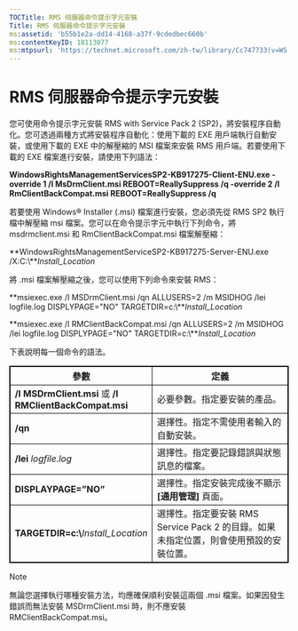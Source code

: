 ```yaml
---
TOCTitle: RMS 伺服器命令提示字元安裝
Title: RMS 伺服器命令提示字元安裝
ms:assetid: 'b55b1e2a-dd14-4168-a37f-9cdedbec660b'
ms:contentKeyID: 18113077
ms:mtpsurl: 'https://technet.microsoft.com/zh-tw/library/Cc747733(v=WS.10)'
---
```


RMS 伺服器命令提示字元安裝
==========================

您可使用命令提示字元安裝 RMS with Service Pack 2 (SP2)，將安裝程序自動化。您可透過兩種方式將安裝程序自動化：使用下載的 EXE 用戶端執行自動安裝，或使用下載的 EXE 中的解壓縮的 MSI 檔案來安裝 RMS 用戶端。若要使用下載的 EXE 檔案進行安裝，請使用下列語法：

**WindowsRightsManagementServicesSP2-KB917275-Client-ENU.exe -override 1 /I MsDrmClient.msi REBOOT=ReallySuppress /q -override 2 /I RmClientBackCompat.msi REBOOT=ReallySuppress /q**

若要使用 Windows® Installer (.msi) 檔案進行安裝，您必須先從 RMS SP2 執行檔中解壓縮 msi 檔案。您可以在命令提示字元中執行下列命令，將 msdrmclient.msi 和 RmClientBackCompat.msi 檔案解壓縮：

**WindowsRightsManagementServiceSP2-KB917275-Server-ENU.exe /X:C:\\***Install\_Location*

將 .msi 檔案解壓縮之後，您可以使用下列命令來安裝 RMS：

**msiexec.exe /I MSDrmClient.msi /qn ALLUSERS=2 /m MSIDHOG /lei logfile.log DISPLYPAGE="NO" TARGETDIR=c:\\***Install\_Location*

**msiexec.exe /I RMClientBackCompat.msi /qn ALLUSERS=2 /m MSIDHOG /lei logfile.log DISPLYPAGE="NO" TARGETDIR=c:\\***Install\_Location*

下表說明每一個命令的語法。

<p></p> 
<table style="border:1px solid black;">
<colgroup>
<col width="50%" />
<col width="50%" />
</colgroup>
<thead>
<tr class="header">
<th style="border:1px solid black;" >參數</th>
<th style="border:1px solid black;" >定義</th>
</tr>
</thead>
<tbody>
<tr class="odd">
<td style="border:1px solid black;"><strong>/I MSDrmClient.msi</strong> 或 <strong>/I RMClientBackCompat.msi</strong></td>
<td style="border:1px solid black;">必要參數。指定要安裝的產品。</td>
</tr>
<tr class="even">
<td style="border:1px solid black;"><strong>/qn</strong></td>
<td style="border:1px solid black;">選擇性。指定不需使用者輸入的自動安裝。</td>
</tr>
<tr class="odd">
<td style="border:1px solid black;"><strong>/lei</strong> <em>logfile.log</em></td>
<td style="border:1px solid black;">選擇性。指定要記錄錯誤與狀態訊息的檔案。</td>
</tr>
<tr class="even">
<td style="border:1px solid black;"><strong>DISPLAYPAGE=”NO”</strong></td>
<td style="border:1px solid black;">選擇性。指定安裝完成後不顯示 <strong>[通用管理]</strong> 頁面。</td>
</tr>
<tr class="odd">
<td style="border:1px solid black;"><strong>TARGETDIR=c:\</strong><em>Install_Location</em></td>
<td style="border:1px solid black;">選擇性。指定要安裝 RMS Service Pack 2 的目錄。如果未指定位置，則會使用預設的安裝位置。</td>
</tr>
</tbody>
</table>
  
> [!Note]  
> 無論您選擇執行哪種安裝方法，均應確保順利安裝這兩個 .msi 檔案。如果因發生錯誤而無法安裝 MSDrmClient.msi 時，則不應安裝 RMClientBackCompat.msi。 